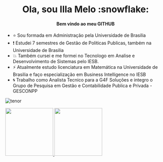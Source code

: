 <h1 align="center">Ola, sou Illa Melo :snowflake: </h1>
<h4 align="center">Bem vindo ao meu GITHUB</h4>

- :star: Sou formada em Administração pela Universidade de Brasilia
- :exclamation: Estudei 7 semestres de Gestão de Politicas Publicas, também na Universidade de Brasilia
- :boom: Também cursei e me formei no Tecnologo em Analise e Desenvolvimento de Sistemas pelo IESB.
- :zap: Atualmente estudo licenciatura em Matemática na Universidade de Brasilia e faço especialização em Business Intelligence no IESB
- :cyclone: Trabalho como Analista Tecnico para a G4F Soluções e integro o Grupo de Pesquisa em Gestão e Contabilidade Publica e Privada - GESCONPP



 ![tenor](https://user-images.githubusercontent.com/70285265/170130543-9cf3238a-bb5d-4ce1-b4d3-ac3a59d42016.gif) 
 

  
  <div>
  <a href="https://github.com/illamelo">
  <img height="150em" src="https://github-readme-stats.vercel.app/api?username=illamelo&show_icons=true&theme=radical&include_all_commits=true&count_private=true"/>
  <img height="150em" src="https://github-readme-stats.vercel.app/api/top-langs/?username=illamelo&layout=compact&langs_count=7&theme=radical"/>
</div>


